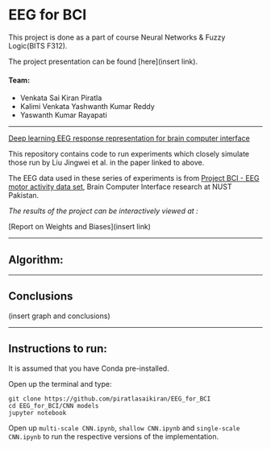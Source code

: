 # EEG for BCI

This project is done as a part of course Neural Networks & Fuzzy Logic(BITS F312). 

The project presentation can be found [here](insert link).

#### Team:

- Venkata Sai Kiran Piratla
- Kalimi Venkata Yashwanth Kumar Reddy
- Yaswanth Kumar Rayapati

---

[Deep learning EEG response representation for brain computer interface](https://ieeexplore.ieee.org/document/7260182)

This repository contains code to run experiments which closely simulate those run by Liu Jingwei et al. in the paper linked to above.

The EEG data used in these series of experiments is from [Project BCI - EEG motor activity data set](https://sites.google.com/site/projectbci/), Brain Computer Interface research at NUST Pakistan.

*The results of the project can be interactively viewed at :* 

[Report on Weights and Biases](insert link)

---

## Algorithm:


---

## Conclusions

(insert graph and conclusions)



---
## Instructions to run:
It is assumed that you have Conda pre-installed.

Open up the terminal and type:

    
    git clone https://github.com/piratlasaikiran/EEG_for_BCI
    cd EEG_for_BCI/CNN models
    jupyter notebook
    
    
Open up `multi-scale CNN.ipynb`, `shallow CNN.ipynb` and `single-scale CNN.ipynb` to run the respective versions of the implementation.

